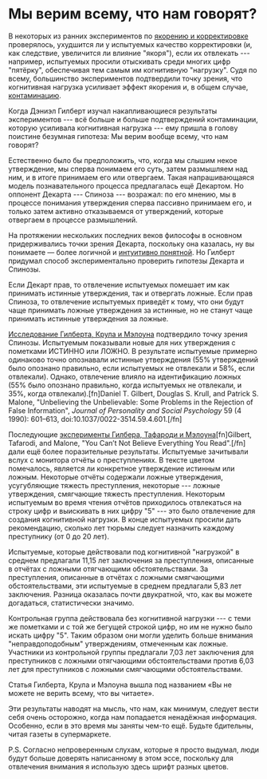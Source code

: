 # Мы верим всему, что нам говорят?
В некоторых из ранних экспериментов по [якорению и корректировке](/w/Якорение_и_корректировка) проверялось, ухудшится ли у испытуемых качество корректировки (и, как следствие, увеличится ли влияние "якоря"), если их отвлекать --- например, испытуемых просили отыскивать среди многих цифр "пятёрку", обеспечивая тем самым им когнитивную "нагрузку". Судя по всему, большинство экспериментов подтвердили точку зрения, что когнитивная нагрузка усиливает эффект якорения и, в общем случае, [контаминацию](/w/Прайминг_и_контаминация).

Когда Дэниэл Гилберт изучал накапливающиеся результаты экспериментов --- всё больше и больше подтверждений контаминации, которую усиливала когнитивная нагрузка --- ему пришла в голову поистине безумная гипотеза: Мы верим вообще всему, что нам говорят?

Естественно было бы предположить, что, когда мы слышим некое утверждение, мы сперва понимаем его суть, затем размышляем над ним, и в итоге принимаем его или отвергаем. Такая напрашивающаяся модель познавательного процесса предлагалась ещё Декартом. Но оппонент Декарта --- Спиноза --- возражал: по его мнению, мы в процессе понимания утверждения сперва пассивно принимаем его, и только затем активно отказываемся от утверждений, которые отвергаем в процессе размышлений.

На протяжении нескольких последних веков философы в основном придерживались точки зрения Декарта, поскольку она казалась, ну вы понимаете — более логичной и [интуитивно понятной](http://www.overcomingbias.com/2007/10/what-evidence-i.html). Но Гилберт придумал способ экспериментально проверить гипотезы Декарта и Спинозы.

Если Декарт прав, то отвлечение испытуемых помешает им как принимать истинные утверждения, так и отвергать ложные. Если прав Спиноза, то отвлечение испытуемых приведёт к тому, что они будут чаще принимать ложные утверждения за истинные, но не станут чаще принимать истинные утверждения за ложные.

[Исследование Гилберта, Крула и Мэлоуна](http://wjh-www.harvard.edu/~dtg/Gilbert%20et%20al%20UNBELIEVING.pdf) подтвердило точку зрения Спинозы. Испытуемым показывали новые для них утверждения с пометками ИСТИННО или ЛОЖНО. В результате испытуемые примерно одинаково точно опознавали истинные утверждения (55% утверждений было опознано правильно, если испытуемых не отвлекали и 58%, если отвлекали). Однако, отвлечение влияло на идентификацию ложных (55% было опознано правильно, когда испытуемых не отвлекали, и 35%, когда отвлекали).[fn]Daniel T. Gilbert, Douglas S. Krull, and Patrick S. Malone, "Unbelieving the Unbelievable: Some Problems in the Rejection of False Information", *Journal of Personality and Social Psychology* 59 (4 1990): 601–613, doi:10.1037/0022-3514.59.4.601.[/fn]

Последующие [эксперименты Гилбера, Тафароди и Мэлоуна](http://www.danielgilbert.com/Gilbert%20et%20al%20EVERYTHING%20YOU%20READ.pdf)[fn]Gilbert, Tafarodi, and Malone, "You Can’t Not Believe Everything You Read".[/fn] дали ещё более поразительные результаты. Испытуемые зачитывали вслух с монитора отчёты о преступлениях. В тексте цветом помечалось, является ли конкретное утверждение истинным или <span class="translations-red">ложным</span>. Некоторые отчёты содержали <span class="translations-red">ложные</span> утверждения, усугубляющие тяжесть преступления, некоторые --- <span class="translations-red">ложные</span> утверждения, смягчающие тяжесть преступления. Некоторым испытуемым во время чтения отчётов приходилось отвлекаться на строку цифр и выискивать в них цифру "5" --- это было отвлечение для создания когнитивной нагрузки. В конце испытуемых просили дать рекомендацию, сколько лет тюрьмы следует назначить каждому преступнику (от 0 до 20 лет).

Испытуемые, которые действовали под когнитивной "нагрузкой" в среднем предлагали 11,15 лет заключения за преступления, описанные <span class="translations-red">в отчётах с ложными отягчающими обстоятельствами</span>. За преступления, описанные в отчётах <span class="translations-red">с ложными смягчающими обстоятельствами</span>, эти испытуемые в среднем предлагали 5,83 лет заключения. Разница оказалась почти двукратной, что, как вы можете догадаться, статистически значимо.

Контрольная группа действовала без когнитивной нагрузки --- с теми же <span class="translations-red">пометками</span> и с той же бегущей строкой цифр, но им  не нужно было искать цифру "5". Таким образом они могли уделить больше внимания "неправдоподобным" утверждениям, <span class="translations-red">отмеченным как ложные</span>. Участники из контрольной группы предлагали 7,03 лет заключения для преступников с <span class="translations-red">ложными отягчающими обстоятельствами</span> против 6,03 лет для преступников с <span class="translations-red">ложными смягчающими обстоятельствами</span>.

Статья Гилберта, Крула и Мэлоуна вышла под названием «Вы не можете не верить всему, что вы читаете».

Эти результаты наводят на мысль, что нам, как минимум, следует вести себя очень осторожно, когда нам попадается ненадёжная информация. Особенно, если в это время мы заняты чем-то ещё. Будьте бдительны, читая газеты в супермаркете.

P.S. <span class="translations-darkred">Согласно</span> <span class="translations-brown">непроверенным</span> <span class="translations-purple">слухам</span>, <span class="translations-grey">которые я просто выдумал</span>, <span class="translations-green">люди будут больше доверять</span> <span class="translations-blue">написанному в этом эссе</span>, <span class="translations-violet">поскольку для отвлечения внимания я использую здесь</span> <span class="translations-darkred">шрифт разных цветов</span>.
